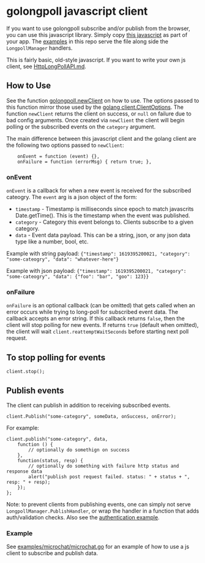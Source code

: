 # golongpoll javascript client
If you want to use golongpoll subscribe and/or publish from the browser, you can use this javascript library.  Simply copy [this javascript](/js-client/client.js) as part of your app.  The [examples](/examples/README.md) in this repo serve the file along side the `LongpollManager` handlers.

This is fairly basic, old-style javascript.  If you want to write your own js client, see [HttpLongPollAPI.md](/HttpLongPollAPI.md).

## How to Use
See the function [golongpoll.newClient](/js-client/client.js) on how to use.  The options passed to this function mirror those used by the [golang client.ClientOptions](https://pkg.go.dev/github.com/jcuga/golongpoll/client#ClientOptions).  The function `newClient` returns the client on success, or `null` on failure due to bad config arguments. Once created via `newClient` the client will begin polling or the subscribed events on the `category` argument.

The main difference between this javascript client and the golang client are the following two options passed to `newClient`:

```
    onEvent = function (event) {},
    onFailure = function (errorMsg) { return true; },
```

### onEvent
`onEvent` is a callback for when a new event is received for the subscribed cateogry.  The `event` arg is a json object of the form:

* `timestamp` - Timestamp is milliseconds since epoch to match javascrits Date.getTime(). This is the timestamp when the event was published.
* `category` - Category this event belongs to. Clients subscribe to a given category.
* `data` - Event data payload. This can be a string, json, or any json data type like a number, bool, etc.

Example with string payload: `{"timestamp": 1619395200021, "category": "some-cateogry", "data": "whatever-here"}`

Example with json payload: `{"timestamp": 1619395200021, "category": "some-cateogry", "data": {"foo": "bar", "goo": 123}}`

### onFailure
`onFailure` is an optional callback (can be omitted) that gets called when an error occurs while trying to long-poll for subscribed event data. The callback accepts an error string. If this callback returns `false`, then the client will stop polling for new events.  If returns `true` (default when omitted), the client will wait `client.reattemptWaitSeconds` before starting next poll request.

## To stop polling for events
```
client.stop();
```

## Publish events
The client can publish in addition to receiving subscribed events.
```
client.Publish("some-category", someData, onSuccess, onError);
```

For example:
```
client.publish("some-category", data,
    function () {
        // optionally do somethign on success
    },
    function(status, resp) {
        // optionally do something with failure http status and response data
        alert("publish post request failed. status: " + status + ", resp: " + resp);
    });
};
```

Note: to prevent clients from publishing events, one can simply not serve `LongpollManager.PublishHandler`, or wrap the handler in a function that adds auth/validation checks. Also see the [authentication example](examples/authentication/auth.go).

### Example
See [examples/microchat/microchat.go](/examples/microchat/microchat.go) for an example of how to use a js client to subscribe and publish data.